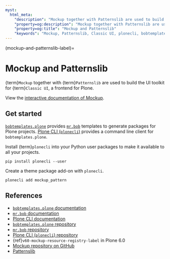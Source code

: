 ```yaml
---
myst:
  html_meta:
    "description": "Mockup together with Patternslib are used to build the UI toolkit for Classic UI, a frontend for Plone."
    "property=og:description": "Mockup together with Patternslib are used to build the UI toolkit for Classic UI, a frontend for Plone."
    "property=og:title": "Mockup and Patternslib"
    "keywords": "Mockup, Patternslib, Classic UI, plonecli, bobtemplates.plone, mr.bob, frontend, Plone"
---
```


(mockup-and-patternslib-label)=

# Mockup and Patternslib

{term}`Mockup` together with {term}`Patternslib` are used to build the UI toolkit for {term}`Classic UI`, a frontend for Plone.

View the [interactive documentation of Mockup](https://plone.github.io/mockup/).


## Get started

[`bobtemplates.plone`](https://github.com/plone/bobtemplates.plone) provides [`mr.bob`](https://github.com/collective/mr.bob) templates to generate packages for Plone projects.
[Plone CLI (`plonecli`)](https://github.com/plone/plonecli) provides a command line client for `bobtemplates.plone`.

Install {term}`plonecli` into your Python user packages to make it available to all your projects.

```shell
pip install plonecli --user
```

Create a theme package add-on with `plonecli`.

```shell
plonecli add mockup_pattern
```


## References

-   [`bobtemplates.plone` documentation](https://bobtemplatesplone.readthedocs.io/en/latest/)
-   [`mr.bob` documentation](https://mrbob.readthedocs.io/en/latest/)
-   [Plone CLI documentation](https://plonecli.readthedocs.io/en/latest/)
-   [`bobtemplates.plone` repository](https://github.com/plone/bobtemplates.plone)
-   [`mr.bob` repository](https://github.com/collective/mr.bob)
-   [Plone CLI (`plonecli`) repository](https://github.com/plone/plonecli)
-   {ref}`v60-mockup-resource-registry-label` in Plone 6.0
-   [Mockup repository on GitHub](https://github.com/plone/mockup)
-   [Patternslib](https://patternslib.com/)
